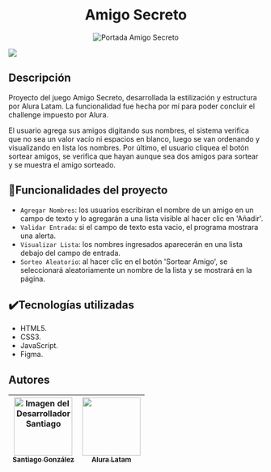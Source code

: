 <h1 align="center">Amigo Secreto</h1>
<p align="center">
  <img alt="Portada Amigo Secreto" title="Portada Amgo Secreto" src="https://github.com/user-attachments/assets/31355675-0da1-453d-b91c-a4b74f959ff6">
</p>

<p align="left">
   <img src="https://img.shields.io/badge/STATUS-FINALIZADO-blue">
</p>

<h2>Descripción</h2>
<p>Proyecto del juego Amigo Secreto, desarrollada la estilización y estructura por Alura Latam. La funcionalidad fue hecha por mí para poder concluir el challenge impuesto por Alura.</p>
<p>El usuario agrega sus amigos digitando sus nombres, el sistema verifica que no sea un valor vacío ni espacios en blanco, luego se van ordenando y visualizando en lista los nombres. Por último, el usuario cliquea el botón sortear amigos, se verifica que hayan aunque sea dos amigos para sortear y se muestra el amigo sorteado.</p>

## :hammer:Funcionalidades del proyecto

- `Agregar Nombres`: los usuarios escribiran el nombre de un amigo en un campo de texto y lo agregarán a una lista visible al hacer clic en 'Añadir'.
- `Validar Entrada`: si el campo de texto esta vacio, el programa mostrara una alerta.
- `Visualizar Lista`: los nombres ingresados aparecerán en una lista debajo del campo de entrada.
- `Sorteo Aleatorio`: al hacer clic en el botón 'Sortear Amigo', se seleccionará aleatoriamente un nombre de la lista y se mostrará en la página.

## :heavy_check_mark:Tecnologías utilizadas

- HTML5.
- CSS3.
- JavaScript.
- Figma.

## Autores

| [<img alt="Imagen del Desarrollador Santiago" title="Desarrollador Santiago" src="https://github.com/user-attachments/assets/e7294831-3cc5-4e56-8644-d098abd6ba87" width=115 height=115><br><sub>Santiago González</sub>](https://github.com/123SantiagoGonzalwz1) |  [<img src="https://github.com/user-attachments/assets/cb05adaa-98d6-4cda-8410-268e1bc12bbb" width=115 height=115><br><sub>Alura Latam</sub>](https://app.aluracursos.com/) |  
| :---: | :---: | 
